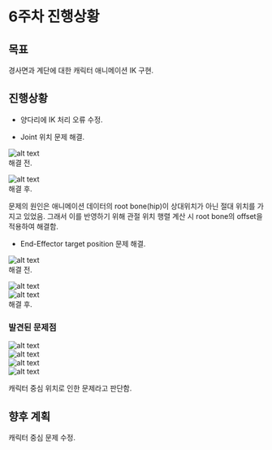 # 6주차 진행상황

## 목표

경사면과 계단에 대한 캐릭터 애니메이션 IK 구현.

## 진행상황

- 양다리에 IK 처리 오류 수정.

     
- Joint 위치 문제 해결.    
     

![alt text](image-14.png)   
해결 전.  


![alt text](image-16.png)   
해결 후.    

문제의 원인은 애니메이션 데이터의 root bone(hip)이 상대위치가 아닌 절대 위치를 가지고 있었음. 그래서 이를 반영하기 위해 관절 위치 행렬 계산 시 root bone의 offset을 적용하여 해결함.    

- End-Effector target position 문제 해결.     
       
![alt text](image-11.png)     
해결 전.     
     

![alt text](image-17.png)   
![alt text](image-18.png)   
해결 후.

      
### 발견된 문제점
![alt text](image-19.png)    
![alt text](image-20.png)    
![alt text](image-21.png)    
![alt text](image-22.png)    
      
캐릭터 중심 위치로 인한 문제라고 판단함.    

## 향후 계획     
캐릭터 중심 문제 수정.
